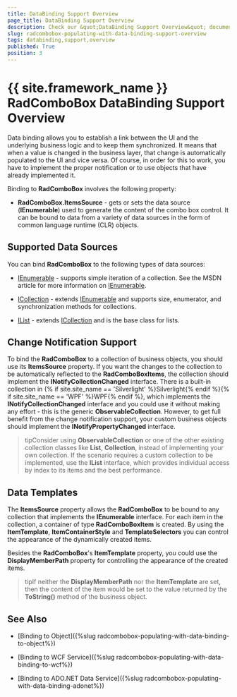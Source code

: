 ```yaml
---
title: DataBinding Support Overview
page_title: DataBinding Support Overview
description: Check our &quot;DataBinding Support Overview&quot; documentation article for the RadComboBox {{ site.framework_name }} control.
slug: radcombobox-populating-with-data-binding-support-overview
tags: databinding,support,overview
published: True
position: 3
---
```


# {{ site.framework_name }} RadComboBox DataBinding Support Overview

Data binding allows you to establish a link between the UI and the underlying business logic and to keep them synchronized. It means that when a value is changed in the business layer, that change is automatically populated to the UI and vice versa. Of course, in order for this to work, you have to implement the proper notification or to use objects that have already implemented it.

Binding to __RadComboBox__ involves the following property:

* __RadComboBox.ItemsSource__ - gets or sets the data source (__IEnumerable__) used to generate the content of the combo box control. It can be bound to data from a variety of data sources in the form of common language runtime (CLR) objects.

## Supported Data Sources

You can bind __RadComboBox__ to the following types of data sources:

* [IEnumerable](http://msdn.microsoft.com/en-us/library/system.collections.ienumerable.aspx) - supports simple iteration of a collection. See the MSDN article for more information on [IEnumerable](http://msdn.microsoft.com/en-us/library/system.collections.ienumerable.aspx). 

* [ICollection](http://msdn.microsoft.com/en-us/library/system.collections.icollection.aspx) - extends [IEnumerable](http://msdn.microsoft.com/en-us/library/system.collections.ienumerable.aspx) and supports size, enumerator, and synchronization methods for collections. 

* [IList](http://msdn.microsoft.com/en-us/library/system.collections.ilist.aspx) - extends [ICollection](http://msdn.microsoft.com/en-us/library/system.collections.icollection.aspx) and is the base class for lists.

## Change Notification Support

To bind the __RadComboBox__ to a collection of business objects, you should use its __ItemsSource__ property. If you want the changes to the collection to be automatically reflected to the __RadComboBoxItems__, the collection should implement the __INotifyCollectionChanged__ interface. There is a built-in collection in {% if site.site_name == 'Silverlight' %}Silverlight{% endif %}{% if site.site_name == 'WPF' %}WPF{% endif %}, which implements the __INotifyCollectionChanged__ interface and you could use it without making any effort - this is the generic __ObservableCollection<T>__. However, to get full benefit from the change notification support, your custom business objects should implement the __INotifyPropertyChanged__ interface.

>tipConsider using __ObservableCollection<T>__ or one of the other existing collection classes like __List<T>__, __Collection<T>__, instead of implementing your own collection. If the scenario requires a custom collection to be implemented, use the __IList__ interface, which provides individual access by index to its items and the best performance.

## Data Templates

The __ItemsSource__ property allows the __RadComboBox__ to be bound to any collection that implements the __IEnumerable__ interface. For each item in the collection, a container of type __RadComboBoxItem__ is created. By using the __ItemTemplate__, __ItemContainerStyle__ and __TemplateSelectors__ you can control the appearance of the dynamically created items.

Besides the __RadComboBox__'s __ItemTemplate__ property, you could use the __DisplayMemberPath__ property for controlling the appearance of the created items.

>tipIf neither the __DisplayMemberPath__ nor the __ItemTemplate__ are set, then the content of the item would be set to the value returned by the __ToString()__ method of the business object.

## See Also

 * [Binding to Object]({%slug radcombobox-populating-with-data-binding-to-object%})

 * [Binding to WCF Service]({%slug radcombobox-populating-with-data-binding-to-wcf%})

 * [Binding to ADO.NET Data Service]({%slug radcombobox-populating-with-data-binding-adonet%})
